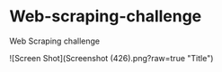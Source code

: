 # Web-scraping-challenge
Web Scraping challenge

![Screen Shot](Screenshot (426).png?raw=true "Title")
